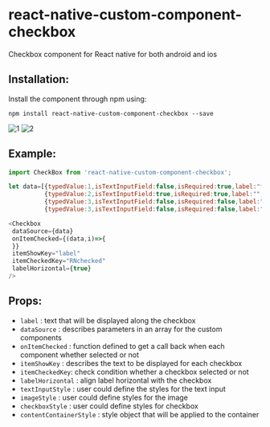 # react-native-custom-component-checkbox
Checkbox component for React native for both android and ios

## Installation:

Install the component through npm using:

```
npm install react-native-custom-component-checkbox --save
```
![1](https://user-images.githubusercontent.com/32927921/31880348-d659181e-b7fd-11e7-8e96-3e6cd16b4dc5.png)
![2](https://user-images.githubusercontent.com/32927921/31880350-db3fb248-b7fd-11e7-8c78-5cd36852cecd.png)

## Example:
```js
import CheckBox from 'react-native-custom-component-checkbox';

let data=[{typedValue:1,isTextInputField:false,isRequired:true,label:"first item",isImage:false,text:""},
          {typedValue:2,isTextInputField:true,isRequired:true,label:"",isImage:false,text:""},
          {typedValue:3,isTextInputField:false,isRequired:false,label:"",isImage:true,url:''},
          {typedValue:3,isTextInputField:false,isRequired:false,label:"None of the above",isImage:false,url:'',noneOfabove:'true'}];

<Checkbox
 dataSource={data}
 onItemChecked={(data,i)=>{
 }}
 itemShowKey="label"
 itemCheckedKey="RNchecked"
 labelHorizontal={true}
/>
```

## Props:


- `label` : text that will be displayed along the checkbox
- `dataSource` : describes parameters in an array for the custom components
- `onItemChecked` : function defined to get a call back when each component whether selected or not
- `itemShowKey` : describes the text to be displayed for each checkbox
- `itemCheckedKey`: check condition whether a checkbox selected or not
- `labelHorizontal` : align label horizontal with the checkbox
-  `textInputStyle` : user could define the styles for the text input
-  `imageStyle` : user could define styles for the image
-  `checkboxStyle` : user could define styles for checkbox
- `contentContainerStyle` : style object that will be applied to the container
